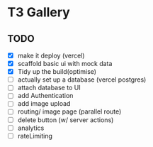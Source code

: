 # T3 Gallery

## TODO

 - [x] make it deploy (vercel)
 - [x] scaffold basic ui with mock data
 - [x] Tidy up the build(optimise)
 - [ ] actually set up a database (vercel postgres)
 - [ ] attach database to UI
 - [ ] add Authentication
 - [ ] add image upload 
 - [ ] routing/ image page (parallel route)
 - [ ] delete button (w/ server actions)
 - [ ] analytics
 - [ ] rateLimiting
